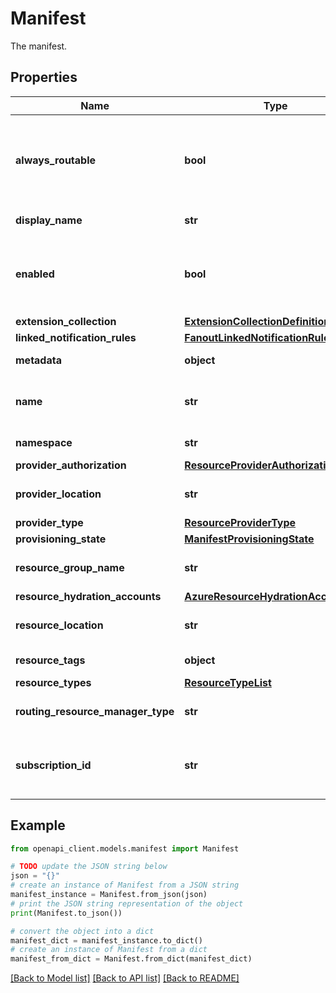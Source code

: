 # Manifest

The manifest.

## Properties

Name | Type | Description | Notes
------------ | ------------- | ------------- | -------------
**always_routable** | **bool** | A value indicating whether the manifest is always routable by all subscriptions. | [optional] 
**display_name** | **str** | The display name. | [optional] 
**enabled** | **bool** | A value indicating whether this resource provider is enabled. | [optional] 
**extension_collection** | [**ExtensionCollectionDefinition**](ExtensionCollectionDefinition.md) |  | [optional] 
**linked_notification_rules** | [**FanoutLinkedNotificationRuleList**](FanoutLinkedNotificationRuleList.md) |  | [optional] 
**metadata** | **object** | The metadata. | [optional] 
**name** | **str** | The unique identifier of the registration. | [optional] 
**namespace** | **str** | The namespace. | [optional] 
**provider_authorization** | [**ResourceProviderAuthorization**](ResourceProviderAuthorization.md) |  | [optional] 
**provider_location** | **str** | The location of the provider. | [optional] 
**provider_type** | [**ResourceProviderType**](ResourceProviderType.md) |  | [optional] 
**provisioning_state** | [**ManifestProvisioningState**](ManifestProvisioningState.md) |  | [optional] 
**resource_group_name** | **str** | The name of the resource group. | [optional] 
**resource_hydration_accounts** | [**AzureResourceHydrationAccountList**](AzureResourceHydrationAccountList.md) |  | [optional] 
**resource_location** | **str** | The location of the resource. | [optional] 
**resource_tags** | **object** | The resource tags. | [optional] 
**resource_types** | [**ResourceTypeList**](ResourceTypeList.md) |  | [optional] 
**routing_resource_manager_type** | **str** | Resource manager type. | [optional] 
**subscription_id** | **str** | The subscription ID under which RP is registered. | [optional] 

## Example

```python
from openapi_client.models.manifest import Manifest

# TODO update the JSON string below
json = "{}"
# create an instance of Manifest from a JSON string
manifest_instance = Manifest.from_json(json)
# print the JSON string representation of the object
print(Manifest.to_json())

# convert the object into a dict
manifest_dict = manifest_instance.to_dict()
# create an instance of Manifest from a dict
manifest_from_dict = Manifest.from_dict(manifest_dict)
```
[[Back to Model list]](../README.md#documentation-for-models) [[Back to API list]](../README.md#documentation-for-api-endpoints) [[Back to README]](../README.md)


